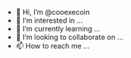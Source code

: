 - 👋 Hi, I’m @cooexecoin
- 👀 I’m interested in ...
- 🌱 I’m currently learning ...
- 💞️ I’m looking to collaborate on ...
- 📫 How to reach me ...

<!---
cooexecoin/cooexecoin is a ✨ special ✨ repository because its `README.md` (this file) appears on your GitHub profile.
You can click the Preview link to take a look at your changes.
--->
